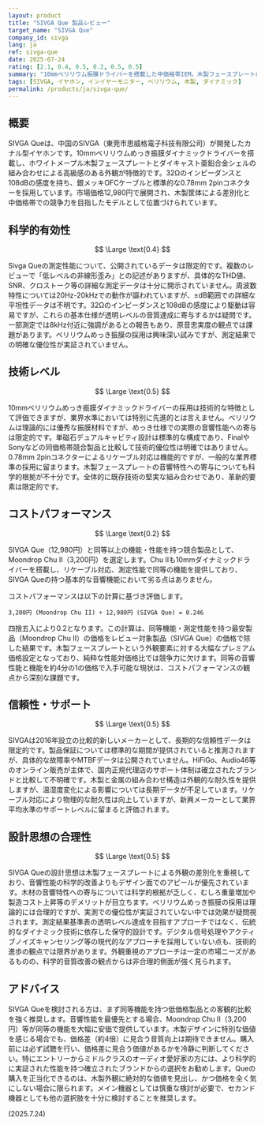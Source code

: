 ```yaml
---
layout: product
title: "SIVGA Que 製品レビュー"
target_name: "SIVGA Que"
company_id: sivga
lang: ja
ref: sivga-que
date: 2025-07-24
rating: [2.1, 0.4, 0.5, 0.2, 0.5, 0.5]
summary: "10mmベリリウム振膜ドライバーを搭載した中価格帯IEM。木製フェースプレートによる外観の差別化を図るが、測定性能の優位性は限定的。同等機能を持つ低価格製品の存在により、コストパフォーマンスに課題。"
tags: [SIVGA, イヤホン, インイヤーモニター, ベリリウム, 木製, ダイナミック]
permalink: /products/ja/sivga-que/
---
```


## 概要

SIVGA Queは、中国のSIVGA（東莞市思威格電子科技有限公司）が開発したカナル型イヤホンです。10mmベリリウムめっき振膜ダイナミックドライバーを搭載し、ホワイトメープル木製フェースプレートとダイキャスト亜鉛合金シェルの組み合わせによる高級感のある外観が特徴的です。32Ωのインピーダンスと108dBの感度を持ち、銀メッキOFCケーブルと標準的な0.78mm 2pinコネクターを採用しています。市場価格12,980円で展開され、木製筐体による差別化と中価格帯での競争力を目指したモデルとして位置づけられています。

## 科学的有効性

$$ \Large \text{0.4} $$

Sivga Queの測定性能について、公開されているデータは限定的です。複数のレビューで「低レベルの非線形歪み」との記述がありますが、具体的なTHD値、SNR、クロストーク等の詳細な測定データは十分に開示されていません。周波数特性については20Hz-20kHzでの動作が謳われていますが、±dB範囲での詳細な平坦性データは不明です。32Ωのインピーダンスと108dBの感度により駆動は容易ですが、これらの基本仕様が透明レベルの音質達成に寄与するかは疑問です。一部測定では8kHz付近に強調があるとの報告もあり、原音忠実度の観点では課題があります。ベリリウムめっき振膜の採用は興味深い試みですが、測定結果での明確な優位性が実証されていません。

## 技術レベル

$$ \Large \text{0.5} $$

10mmベリリウムめっき振膜ダイナミックドライバーの採用は技術的な特徴として評価できますが、業界水準においては特別に先進的とは言えません。ベリリウムは理論的には優秀な振膜材料ですが、めっき仕様での実際の音響性能への寄与は限定的です。単磁石デュアルキャビティ設計は標準的な構成であり、FinalやSonyなどの同価格帯競合製品と比較して技術的優位性は明確ではありません。0.78mm 2pinコネクターによるリケーブル対応は機能的ですが、一般的な業界標準の採用に留まります。木製フェースプレートの音響特性への寄与についても科学的根拠が不十分です。全体的に既存技術の堅実な組み合わせであり、革新的要素は限定的です。

## コストパフォーマンス

$$ \Large \text{0.2} $$

SIVGA Que（12,980円）と同等以上の機能・性能を持つ競合製品として、Moondrop Chu II（3,200円）を選定します。Chu IIも10mmダイナミックドライバーを搭載し、リケーブル対応、測定性能で同等の機能を提供しており、SIVGA Queの持つ基本的な音響機能において劣る点はありません。

コストパフォーマンスは以下の計算に基づき評価します。

`3,200円 (Moondrop Chu II) ÷ 12,980円 (SIVGA Que) = 0.246`

四捨五入により0.2となります。この計算は、同等機能・測定性能を持つ最安製品（Moondrop Chu II）の価格をレビュー対象製品（SIVGA Que）の価格で除した結果です。木製フェースプレートという外観要素に対する大幅なプレミアム価格設定となっており、純粋な性能対価格比では競争力に欠けます。同等の音響性能と機能を約4分の1の価格で入手可能な現状は、コストパフォーマンスの観点から深刻な課題です。

## 信頼性・サポート

$$ \Large \text{0.5} $$

SIVGAは2016年設立の比較的新しいメーカーとして、長期的な信頼性データは限定的です。製品保証については標準的な期間が提供されていると推測されますが、具体的な故障率やMTBFデータは公開されていません。HiFiGo、Audio46等のオンライン販売が主体で、国内正規代理店のサポート体制は確立されたブランドと比較して不明確です。木製と金属の組み合わせ構造は外観的な耐久性を提供しますが、温湿度変化による影響については長期データが不足しています。リケーブル対応により物理的な耐久性は向上していますが、新興メーカーとして業界平均水準のサポートレベルに留まると評価されます。

## 設計思想の合理性

$$ \Large \text{0.5} $$

SIVGA Queの設計思想は木製フェースプレートによる外観の差別化を重視しており、音響性能の科学的改善よりもデザイン面でのアピールが優先されています。木材の音響特性への寄与については科学的根拠が乏しく、むしろ重量増加や製造コスト上昇等のデメリットが目立ちます。ベリリウムめっき振膜の採用は理論的には合理的ですが、実測での優位性が実証されていない中では効果が疑問視されます。測定結果基準表の透明レベル達成を目指すアプローチではなく、伝統的なダイナミック技術に依存した保守的設計です。デジタル信号処理やアクティブノイズキャンセリング等の現代的なアプローチを採用していない点も、技術的進歩の観点では限界があります。外観重視のアプローチは一定の市場ニーズがあるものの、科学的音質改善の観点からは非合理的側面が強く見られます。

## アドバイス

SIVGA Queを検討される方は、まず同等機能を持つ低価格製品との客観的比較を強く推奨します。音響性能を最優先とする場合、Moondrop Chu II（3,200円）等が同等の機能を大幅に安価で提供しています。木製デザインに特別な価値を感じる場合でも、価格差（約4倍）に見合う音質向上は期待できません。購入前には必ず試聴を行い、価格差に見合う価値があるかを冷静に判断してください。特にエントリーからミドルクラスのオーディオ愛好家の方には、より科学的に実証された性能を持つ確立されたブランドからの選択をお勧めします。Queの購入を正当化できるのは、木製外観に絶対的な価値を見出し、かつ価格を全く気にしない場合に限られます。メイン機器としては慎重な検討が必要で、セカンド機器としても他の選択肢を十分に検討することを推奨します。

(2025.7.24)